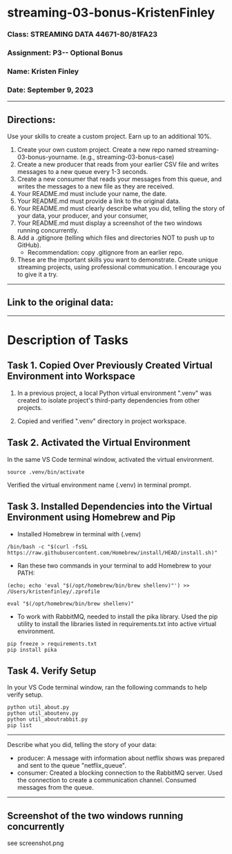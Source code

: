 
# streaming-03-bonus-KristenFinley

### Class: STREAMING DATA 44671-80/81FA23
### Assignment: P3-- Optional Bonus
### Name: Kristen Finley
### Date: September 9, 2023
---
## Directions:
Use your skills to create a custom project. Earn up to an additional 10%.
1. Create  your own custom project. Create a new repo named streaming-03-bonus-yourname. (e.g., streaming-03-bonus-case)
1. Create a new producer that reads from your earlier CSV file and writes messages to a new queue every 1-3 seconds.
1. Create a new consumer that reads your messages from this queue, and writes the messages to a new file as they are received.
1. Your README.md must include your name, the date.
1. Your README.md must provide a link to the original data.
1. Your README.md must clearly describe what you did, telling the story of your data, your producer, and your consumer,
1. Your README.md must display a screenshot of the two windows running concurrently. 
1. Add a .gitignore (telling which files and directories NOT to push up to GitHub). 
    - Recommendation:  copy .gitignore from an earlier repo. 
1. These are the important skills you want to demonstrate. Create unique streaming projects, using professional communication. I encourage you to give it a try.
---
## Link to the original data:

---
# Description of Tasks

## Task 1. Copied Over Previously Created Virtual Environment into Workspace

1. In a previous project, a local Python virtual environment ".venv" was created to isolate project's third-party dependencies from other projects.

1. Copied and verified  ".venv" directory  in project workspace.


## Task 2. Activated the Virtual Environment

In the same VS Code terminal window, activated the virtual environment.

`source .venv/bin/activate`

Verified the virtual environment name (.venv) in terminal prompt.

## Task 3. Installed Dependencies into the Virtual Environment using Homebrew and Pip

- Installed Homebrew in terminal with (.venv)
```shell    
/bin/bash -c "$(curl -fsSL https://raw.githubusercontent.com/Homebrew/install/HEAD/install.sh)"
```
   - Ran these two commands in your terminal to add Homebrew to your PATH:
```shell
(echo; echo 'eval "$(/opt/homebrew/bin/brew shellenv)"') >> /Users/kristenfinley/.zprofile

eval "$(/opt/homebrew/bin/brew shellenv)"
```

- To work with RabbitMQ, needed to install the pika library. Used the pip utility to install the libraries listed in requirements.txt into active virtual environment.


```shell
pip freeze > requirements.txt
pip install pika
```
## Task 4. Verify Setup

In your VS Code terminal window, ran the following commands to help verify setup.

```shell
python util_about.py
python util_aboutenv.py
python util_aboutrabbit.py
pip list
````

---
Describe what you did, telling the story of your data: 
- producer: A message with information about netflix shows was prepared and sent to the queue "netflix_queue". 
- consumer: Created a blocking connection to the RabbitMQ server. Used the connection to create a communication channel. Consumed messages from the queue.
---

## Screenshot of the two windows running concurrently 
see screenshot.png
